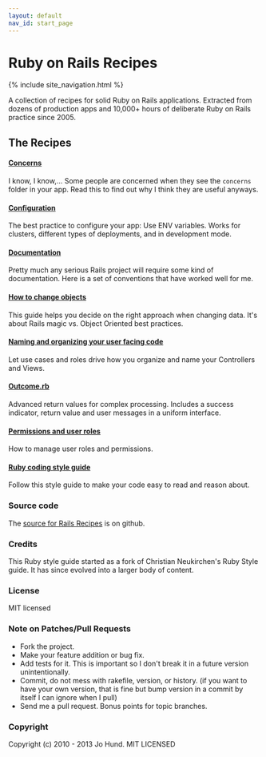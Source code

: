 ```yaml
---
layout: default
nav_id: start_page
---
```


<div class="page-header">
  <h1>Ruby on Rails Recipes</h1>
</div>

{% include site_navigation.html %}

A collection of recipes for solid Ruby on Rails applications. Extracted from
dozens of production apps and 10,000+ hours of deliberate Ruby on Rails practice
since 2005.


The Recipes
-----------

#### [Concerns](pages/concerns.html)

I know, I know,... Some people are concerned when they see the `concerns` folder
in your app. Read this to find out why I think they are useful anyways.


#### [Configuration](pages/configuration.html)

The best practice to configure your app: Use ENV variables. Works for clusters,
different types of deployments, and in development mode.


#### [Documentation](pages/documentation.html)

Pretty much any serious Rails project will require some kind of documentation.
Here is a set of conventions that have worked well for me.


#### [How to change objects](pages/how_to_change_objects.html)

This guide helps you decide on the right approach when changing data. It's about
Rails magic vs. Object Oriented best practices.


#### [Naming and organizing your user facing code](pages/naming_and_organizing_your_user_facing_code.html)

Let use cases and roles drive how you organize and name your Controllers and Views.


#### [Outcome.rb](pages/outcome.html)

Advanced return values for complex processing. Includes a success indicator,
return value and user messages in a uniform interface.


#### [Permissions and user roles](pages/permissions_and_user_roles.html)

How to manage user roles and permissions.


#### [Ruby coding style guide](pages/ruby_coding_style_guide.html)

Follow this style guide to make your code easy to read and reason about.


### Source code

The [source for Rails Recipes](https://github.com/jhund/rails-recipes) is on github.


### Credits

This Ruby style guide started as a fork of Christian Neukirchen's Ruby Style guide.
It has since evolved into a larger body of content.


### License

MIT licensed



### Note on Patches/Pull Requests

* Fork the project.
* Make your feature addition or bug fix.
* Add tests for it. This is important so I don't break it in a future version unintentionally.
* Commit, do not mess with rakefile, version, or history.
  (if you want to have your own version, that is fine but bump version in a commit by itself I can ignore when I pull)
* Send me a pull request. Bonus points for topic branches.



### Copyright

Copyright (c) 2010 - 2013 Jo Hund. MIT LICENSED

